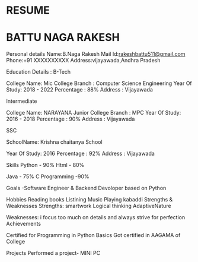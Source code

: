 # RESUME
BATTU NAGA RAKESH
==================
 
  Personal details
Name:B.Naga Rakesh
Mail Id:rakeshbattu511@gmail.com
Phone:+91 XXXXXXXXXX
Address:vijayawada,Andhra Pradesh

Education Details :
B-Tech

College Name: Mic College
Branch : Computer Science Engineering
Year Of Study: 2018 - 2022
Percentage : 88%
Address : Vijayawada

Intermediate

College Name: NARAYANA Junior College
Branch : MPC
Year Of Study: 2016 - 2018
Percentage : 90%
Address : Vijayawada


SSC

SchoolName: Krishna chaitanya School

Year Of Study: 2016
Percentage : 92%
Address : Vijayawada

Skills
Python - 90%
 Html - 80%

Java - 75%
C Programming -90%

Goals
-Software Engineer & Backend Devoloper based on Python

Hobbies
Reading books
Listining Music
Playing kabaddi
Strengths & Weaknesses
Strengths:
smartwork
Logical thinking
AdaptiveNature

Weaknesses:
i focus too much on details and always strive for perfection
Achievements

Certified for Programming in Python Basics
Got certified in AAGAMA of College

Projects
Performed a project- MINI PC
